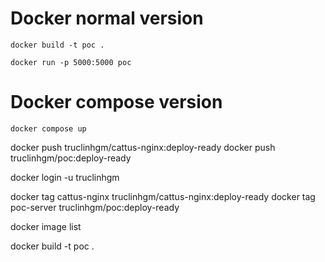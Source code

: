 # Docker normal version
```
docker build -t poc .

docker run -p 5000:5000 poc
```

# Docker compose version
```
docker compose up
```

docker push truclinhgm/cattus-nginx:deploy-ready
docker push truclinhgm/poc:deploy-ready

docker login -u truclinhgm

docker tag cattus-nginx truclinhgm/cattus-nginx:deploy-ready
docker tag poc-server truclinhgm/poc:deploy-ready

docker image list

docker build -t poc .
